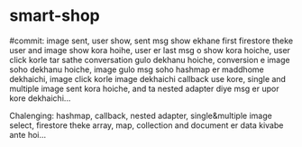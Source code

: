 # smart-shop

#commit: image sent, user show, sent msg show
ekhane first firestore theke user and image show kora hoihe, user er last msg o show kora hoiche,
 user click korle tar sathe conversation gulo dekhanu hoiche, conversion e image soho dekhanu hoiche, image gulo msg soho hashmap er maddhome dekhaichi, image click korle image dekhaichi callback use kore,
 single and multiple image sent kora hoiche, and ta nested adapter diye msg er upor kore dekhaichi...
 
 Chalenging: hashmap, callback, nested adapter, single&multiple image select,    firestore theke array, map, collection and document er data kivabe ante hoi...